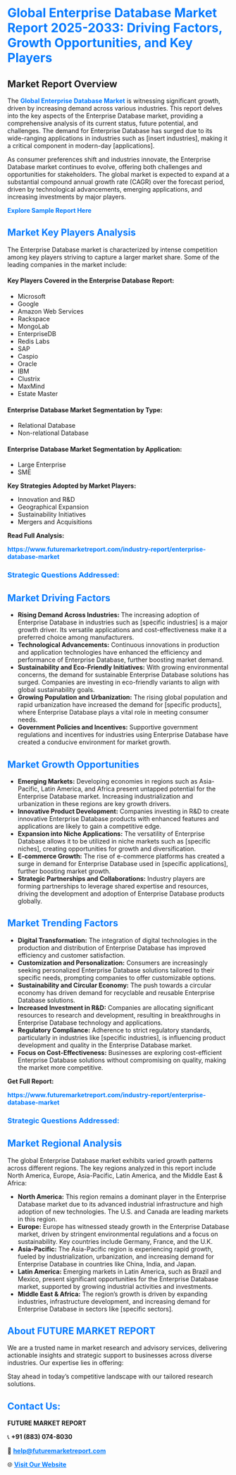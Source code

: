 <h1 style="color: #007BFF;">Global Enterprise Database Market Report 2025-2033: Driving Factors, Growth Opportunities, and Key Players</h1>

<section id="overview">
<h2>Market Report Overview</h2>
<p>The <a href="https://www.futuremarketreport.com/industry-report/enterprise-database-market" style="color: #007BFF; text-decoration: none;"><strong>Global Enterprise Database Market</strong></a> is witnessing significant growth, driven by increasing demand across various industries. This report delves into the key aspects of the Enterprise Database market, providing a comprehensive analysis of its current status, future potential, and challenges. The demand for Enterprise Database has surged due to its wide-ranging applications in industries such as [insert industries], making it a critical component in modern-day [applications].</p>
<p>As consumer preferences shift and industries innovate, the Enterprise Database market continues to evolve, offering both challenges and opportunities for stakeholders. The global market is expected to expand at a substantial compound annual growth rate (CAGR) over the forecast period, driven by technological advancements, emerging applications, and increasing investments by major players.</p>
</section>

<section id="overview">
<p><a href="https://www.futuremarketreport.com/request-sample/reportId=60045" style="color: #007BFF; text-decoration: none;"><strong>Explore Sample Report Here</strong></a></p>
</section>

<section id="key-players">
<h2 style="color: #007BFF;">Market Key Players Analysis</h2>
<p>The Enterprise Database market is characterized by intense competition among key players striving to capture a larger market share. Some of the leading companies in the market include:</p>
<h4>Key Players Covered in the Enterprise Database Report:</h4>
<ul><li>Microsoft</li><li>Google</li><li>Amazon Web Services</li><li>Rackspace</li><li>MongoLab</li><li>EnterpriseDB</li><li>Redis Labs</li><li>SAP</li><li>Caspio</li><li>Oracle</li><li>IBM</li><li>Clustrix</li><li>MaxMind</li><li>Estate Master</li></ul>
<h4>Enterprise Database Market Segmentation by Type:</h4>
<ul><li>Relational Database</li><li>Non-relational Database</li></ul>

<h4>Enterprise Database Market Segmentation by Application:</h4>
<ul><li>Large Enterprise</li><li>SME</li></ul>
<p><strong>Key Strategies Adopted by Market Players:</strong></p>
<ul>
<li>Innovation and R&D</li>
<li>Geographical Expansion</li>
<li>Sustainability Initiatives</li>
<li>Mergers and Acquisitions</li>
</ul>
</section>

<section>
<p><strong>Read Full Analysis: </strong></p><a href="https://www.futuremarketreport.com/industry-report/enterprise-database-market" style="color: #007BFF; text-decoration: none;"><strong>https://www.futuremarketreport.com/industry-report/enterprise-database-market</strong></a>
<h3 style="color: #007BFF;">Strategic Questions Addressed:</h3>
</section>

<section id="driving-factors">
<h2 style="color: #007BFF;">Market Driving Factors</h2>
<ul>
<li><strong>Rising Demand Across Industries:</strong> The increasing adoption of Enterprise Database in industries such as [specific industries] is a major growth driver. Its versatile applications and cost-effectiveness make it a preferred choice among manufacturers.</li>
<li><strong>Technological Advancements:</strong> Continuous innovations in production and application technologies have enhanced the efficiency and performance of Enterprise Database, further boosting market demand.</li>
<li><strong>Sustainability and Eco-Friendly Initiatives:</strong> With growing environmental concerns, the demand for sustainable Enterprise Database solutions has surged. Companies are investing in eco-friendly variants to align with global sustainability goals.</li>
<li><strong>Growing Population and Urbanization:</strong> The rising global population and rapid urbanization have increased the demand for [specific products], where Enterprise Database plays a vital role in meeting consumer needs.</li>
<li><strong>Government Policies and Incentives:</strong> Supportive government regulations and incentives for industries using Enterprise Database have created a conducive environment for market growth.</li>
</ul>
</section>

<section id="growth-opportunities">
<h2 style="color: #007BFF;">Market Growth Opportunities</h2>
<ul>
<li><strong>Emerging Markets:</strong> Developing economies in regions such as Asia-Pacific, Latin America, and Africa present untapped potential for the Enterprise Database market. Increasing industrialization and urbanization in these regions are key growth drivers.</li>
<li><strong>Innovative Product Development:</strong> Companies investing in R&D to create innovative Enterprise Database products with enhanced features and applications are likely to gain a competitive edge.</li>
<li><strong>Expansion into Niche Applications:</strong> The versatility of Enterprise Database allows it to be utilized in niche markets such as [specific niches], creating opportunities for growth and diversification.</li>
<li><strong>E-commerce Growth:</strong> The rise of e-commerce platforms has created a surge in demand for Enterprise Database used in [specific applications], further boosting market growth.</li>
<li><strong>Strategic Partnerships and Collaborations:</strong> Industry players are forming partnerships to leverage shared expertise and resources, driving the development and adoption of Enterprise Database products globally.</li>
</ul>
</section>

<section id="trending-factors">
<h2 style="color: #007BFF;">Market Trending Factors</h2>
<ul>
<li><strong>Digital Transformation:</strong> The integration of digital technologies in the production and distribution of Enterprise Database has improved efficiency and customer satisfaction.</li>
<li><strong>Customization and Personalization:</strong> Consumers are increasingly seeking personalized Enterprise Database solutions tailored to their specific needs, prompting companies to offer customizable options.</li>
<li><strong>Sustainability and Circular Economy:</strong> The push towards a circular economy has driven demand for recyclable and reusable Enterprise Database solutions.</li>
<li><strong>Increased Investment in R&D:</strong> Companies are allocating significant resources to research and development, resulting in breakthroughs in Enterprise Database technology and applications.</li>
<li><strong>Regulatory Compliance:</strong> Adherence to strict regulatory standards, particularly in industries like [specific industries], is influencing product development and quality in the Enterprise Database market.</li>
<li><strong>Focus on Cost-Effectiveness:</strong> Businesses are exploring cost-efficient Enterprise Database solutions without compromising on quality, making the market more competitive.</li>
</ul>
</section>

<section>
<p><strong>Get Full Report: </strong></p><a href="https://www.futuremarketreport.com/industry-report/enterprise-database-market" style="color: #007BFF; text-decoration: none;"><strong>https://www.futuremarketreport.com/industry-report/enterprise-database-market</strong></a>
<h3 style="color: #007BFF;">Strategic Questions Addressed:</h3>
</section>


<section id="regional-analysis">
<h2 style="color: #007BFF;">Market Regional Analysis</h2>
<p>The global Enterprise Database market exhibits varied growth patterns across different regions. The key regions analyzed in this report include North America, Europe, Asia-Pacific, Latin America, and the Middle East & Africa:</p>
<ul>
<li><strong>North America:</strong> This region remains a dominant player in the Enterprise Database market due to its advanced industrial infrastructure and high adoption of new technologies. The U.S. and Canada are leading markets in this region.</li>
<li><strong>Europe:</strong> Europe has witnessed steady growth in the Enterprise Database market, driven by stringent environmental regulations and a focus on sustainability. Key countries include Germany, France, and the U.K.</li>
<li><strong>Asia-Pacific:</strong> The Asia-Pacific region is experiencing rapid growth, fueled by industrialization, urbanization, and increasing demand for Enterprise Database in countries like China, India, and Japan.</li>
<li><strong>Latin America:</strong> Emerging markets in Latin America, such as Brazil and Mexico, present significant opportunities for the Enterprise Database market, supported by growing industrial activities and investments.</li>
<li><strong>Middle East & Africa:</strong> The region’s growth is driven by expanding industries, infrastructure development, and increasing demand for Enterprise Database in sectors like [specific sectors].</li>
</ul>
</section>

<footer>
<h2 style="color: #007BFF;">About FUTURE MARKET REPORT</h2>
<p>We are a trusted name in market research and advisory services, delivering actionable insights and strategic support to businesses across diverse industries. Our expertise lies in offering:</p>

<p>Stay ahead in today’s competitive landscape with our tailored research solutions.</p>

<h2 style="color: #007BFF;">Contact Us:</h2>
<p><strong>FUTURE MARKET REPORT</strong></p>
<p>📞 <strong>+91 (883) 074-8030</strong></p>
<p>📧 <strong><a href="mailto:help@futuremarketreport.com" style="color: #007BFF;">help@futuremarketreport.com</a></strong></p>
<p>🌐 <strong><a href="https://www.futuremarketreport.com/" style="color: #007BFF;">Visit Our Website</a></strong></p>
</footer>